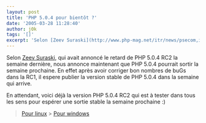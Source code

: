```yaml
---
layout: post
title: 'PHP 5.0.4 pour bientôt ?'
date: '2005-03-28 11:28:40'
author: j0k
tags: '[]'
excerpt: 'Selon [Zeev Suraski](http://www.php-mag.net/itr/news/psecom,id,20799,nodeid,113.html), qui avait annoncé le retard de PHP 5.0.4 RC2 la semaine dernière, nous annonce maintenant que PHP 5.0.4 pourrait sortir la semaine prochaine.   )   En effet après avoir corriger bon nombres de buGs dans la RC1, il espere publier la version stable de PHP 5.0.4 dans la      ...'
---
```


Selon [Zeev Suraski](http://www.php-mag.net/itr/news/psecom,id,20799,nodeid,113.html), qui avait annoncé le retard de PHP 5.0.4 RC2 la semaine dernière, nous annonce maintenant que PHP 5.0.4 pourrait sortir la semaine prochaine.      En effet après avoir corriger bon nombres de buGs dans la RC1, il espere publier la version stable de PHP 5.0.4 dans la semaine qui arrive.

En attendant, voici déjà la version PHP 5.0.4 RC2 qui est à tester dans tous les sens pour espérer une sortie stable la semaine prochaine :)

> [Pour linux](http://downloads.php.net/zeev/php-5.0.4RC2.tar.gz)   > [Pour windows](http://downloads.php.net/edink/php-5.0.4RC2-Win32.zip)
